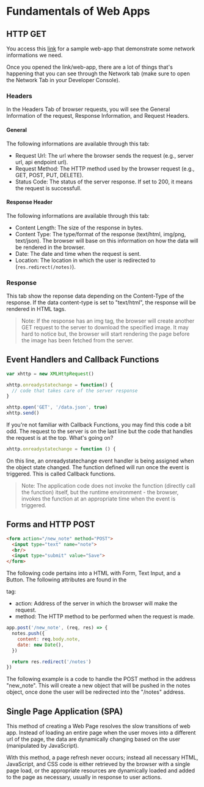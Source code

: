 # Fundamentals of Web Apps

## HTTP GET
You access this [link](https://studies.cs.helsinki.fi/exampleapp/) for a sample web-app that demonstrate some network informations we need.

Once you opened the link/web-app, there are a lot of things that's happening that you can see through the Network tab (make sure to open the Network Tab in your Developer Console).

### Headers
In the Headers Tab of browser requests, you will see the General Information of the request, Response Information, and Request Headers.

#### General
The following informations are available through this tab:

- Request Url: The url where the browser sends the request (e.g., server url, api endpoint url).
- Request Method: The HTTP method used by the browser request (e.g., GET, POST, PUT, DELETE).
- Status Code: The status of the server response. If set to 200, it means the request is successfull.

#### Response Header
The following informations are available through this tab:

- Content Length: The size of the response in bytes.
- Content Type: The type/format of the response (text/html, img/png, text/json). The browser will base on this information on how the data will be rendered in the browser.
- Date: The date and time when the request is sent.
- Location: The location in which the user is redirected to (```res.redirect(/notes)```). 

### Response
This tab show the reponse data depending on the Content-Type of the response. If the data content-type is set to "text/html", the response will be rendered in HTML tags.

> Note: If the response has an img tag, the browser will create another GET request to the server to download the specified image. It may hard to notice but, the browser will start rendering the page before the image has been fetched from the server.

## Event Handlers and Callback Functions
```js
var xhttp = new XMLHttpRequest()

xhttp.onreadystatechange = function() {
  // code that takes care of the server response
}

xhttp.open('GET', '/data.json', true)
xhttp.send()
```

If you're not familiar with Callback Functions, you may find this code a bit odd. The request to the server is on the last line but the code that handles the request is at the top. What's going on?

```js
xhttp.onreadystatechange = function () {
```

On this line, an onreadystatechange event handler is being assigned when the object state changed. The function defined will run once the event is triggered. This is called Callback functions.

> Note: The application code does not invoke the function (directly call the function) itself, but the runtime environment - the browser, invokes the function at an appropriate time when the event is triggered.
## Forms and HTTP POST
```html
<form action="/new_note" method="POST">
  <input type="text" name="note">
  <br/>
  <input type="submit" value="Save">
</form>
```

The following code pertains into a HTML with Form, Text Input, and a Button. The following attributes are found in the <form> tag:

- action: Address of the server in which the browser will make the request.
- method: The HTTP method to be performed when the request is made.

```js
app.post('/new_note', (req, res) => {
  notes.push({
    content: req.body.note,
    date: new Date(),
  })

  return res.redirect('/notes')
})
```

The following example is a code to handle the POST method in the address "new_note". This will create a new object that will be pushed in the notes object, once done the user will be redirected into the "/notes" address.

## Single Page Application (SPA)
This method of creating a Web Page resolves the slow transitions of web app. Instead of loading an entire page when the user moves into a different url of the page, the data are dynamically changing based on the user (manipulated by JavaScript).

With this method, a page refresh never occurs; instead all necessary HTML, JavaScript, and CSS code is either retrieved by the browser with a single page load, or the appropriate resources are dynamically loaded and added to the page as necessary, usually in response to user actions.
